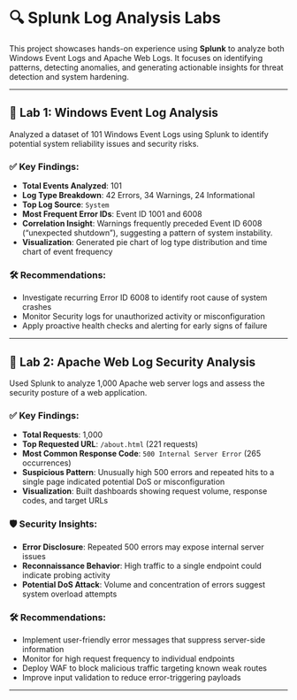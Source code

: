# 🔍 Splunk Log Analysis Labs

This project showcases hands-on experience using **Splunk** to analyze both Windows Event Logs and Apache Web Logs. It focuses on identifying patterns, detecting anomalies, and generating actionable insights for threat detection and system hardening.

---

## 📁 Lab 1: Windows Event Log Analysis

Analyzed a dataset of 101 Windows Event Logs using Splunk to identify potential system reliability issues and security risks.

### ✅ Key Findings:
- **Total Events Analyzed**: 101
- **Log Type Breakdown**: 42 Errors, 34 Warnings, 24 Informational
- **Top Log Source**: `System`
- **Most Frequent Error IDs**: Event ID 1001 and 6008
- **Correlation Insight**: Warnings frequently preceded Event ID 6008 (“unexpected shutdown”), suggesting a pattern of system instability.
- **Visualization**: Generated pie chart of log type distribution and time chart of event frequency

### 🛠️ Recommendations:
- Investigate recurring Error ID 6008 to identify root cause of system crashes
- Monitor Security logs for unauthorized activity or misconfiguration
- Apply proactive health checks and alerting for early signs of failure

---

## 📁 Lab 2: Apache Web Log Security Analysis

Used Splunk to analyze 1,000 Apache web server logs and assess the security posture of a web application.

### ✅ Key Findings:
- **Total Requests**: 1,000
- **Top Requested URL**: `/about.html` (221 requests)
- **Most Common Response Code**: `500 Internal Server Error` (265 occurrences)
- **Suspicious Pattern**: Unusually high 500 errors and repeated hits to a single page indicated potential DoS or misconfiguration
- **Visualization**: Built dashboards showing request volume, response codes, and target URLs

### 🛡️ Security Insights:
- **Error Disclosure**: Repeated 500 errors may expose internal server issues
- **Reconnaissance Behavior**: High traffic to a single endpoint could indicate probing activity
- **Potential DoS Attack**: Volume and concentration of errors suggest system overload attempts

### 🛠️ Recommendations:
- Implement user-friendly error messages that suppress server-side information
- Monitor for high request frequency to individual endpoints
- Deploy WAF to block malicious traffic targeting known weak routes
- Improve input validation to reduce error-triggering payloads

---


